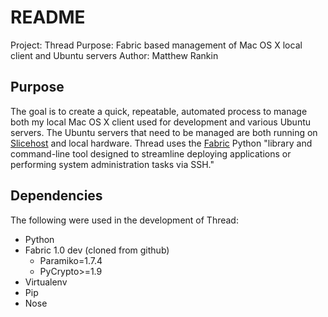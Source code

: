 # README #

Project: Thread
Purpose: Fabric based management of Mac OS X local client and Ubuntu servers
Author: Matthew Rankin

## Purpose ##

The goal is to create a quick, repeatable, automated process to manage both my local Mac OS X client used for development and various Ubuntu servers. The Ubuntu servers that need to be managed are both running on [Slicehost][slicehost] and local hardware. Thread uses the [Fabric][fabric] Python "library and command-line tool designed to streamline deploying applications or performing system administration tasks via SSH."

## Dependencies ##

The following were used in the development of Thread:

* Python
* Fabric 1.0 dev (cloned from github)
    * Paramiko=1.7.4
    * PyCrypto>=1.9
* Virtualenv
* Pip
* Nose

[slicehost]: http://www.slicehost.com/

[fabric]: http://www.fabfile.org/
